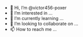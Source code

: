 - 👋 Hi, I’m @victor456-poxer
- 👀 I’m interested in ...
- 🌱 I’m currently learning ...
- 💞️ I’m looking to collaborate on ...
- 📫 How to reach me ...

<!---
victor456-poxer/victor456-poxer is a ✨ special ✨ repository because its `README.md` (this file) appears on your GitHub profile.
You can click the Preview link to take a look at your changes.
--->
